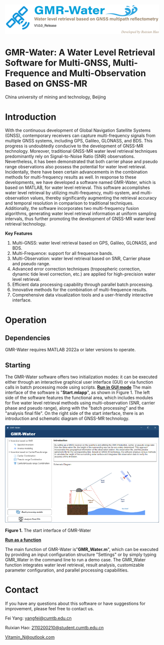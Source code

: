 ![LOGO](./icon/LOGO.png)

# **GMR-Water: A Water Level Retrieval Software for Multi-GNSS, Multi-Frequence and Multi-Observation Based on GNSS-MR**

China university of mining and technology, Beijing

# **Introduction**

With the continuous development of Global Navigation Satellite Systems (GNSS), contemporary receivers can capture multi-frequency signals from multiple GNSS systems, including GPS, Galileo, GLONASS, and BDS. This progress is undoubtedly conducive to the development of GNSS-MR technology. Moreover, traditional GNSS-MR water level retrieval techniques predominantly rely on Signal-to-Noise Ratio (SNR) observations. Nevertheless, it has been demonstrated that both carrier phase and pseudo range observations also possess the potential for water level retrieval. Incidentally, there have been certain advancements in the combination methods for multi-frequency results as well. In response to these developments, we have developed a software named GMR-Water, which is based on MATLAB, for water level retrieval. This software accomplishes water level retrieval by utilizing multi-frequency, multi-system, and multi-observation values, thereby significantly augmenting the retrieval accuracy and temporal resolution in comparison to traditional techniques. Additionally, the software incorporates two multi-frequency fusion algorithms, generating water level retrieval information at uniform sampling intervals, thus further promoting the development of GNSS-MR water level retrieval technology.

**Key Features**

1. Multi-GNSS: water level retrieval based on GPS, Galileo, GLONASS, and BDS.
2. Multi-Frequence: support for all frequence bands.
3. Multi-Observation: water level retrieval based on SNR, Carrier phase and pseudo range.
4. Advanced error correction techniques (tropospheric correction, dynamic tide level correction, etc.) are applied for high-precision water level retrieval.
5. Efficient data processing capability through parallel batch processing.
6. Innovative methods for the combination of multi-frequence results.
7. Comprehensive data visualization tools and a user-friendly interactive interface.

# **Operation**

## Dependencies

GMR-Water requires MATLAB 2022a or later versions to operate.

## Starting

The GMR-Water software offers two initialization modes: it can be executed either through an interactive graphical user interface (GUI) or via function calls in batch processing mode using scripts.
<u>**Run in GUI mode**</u>
The main interface of the software is "**Start.mlapp**", as shown in Figure 1. The left side of the software features the functional area, which includes modules for five water level retrieval methods using multi-observation (SNR, carrier phase and pseudo range), along with the "batch processing" and the "analysis final file". On the right side of the start interface, there is an introduction and schematic diagram of GNSS-MR technology.

![start](./icon/start_GUI.png)


**Figure 1.** The start interface of GMR-Water

<u>**Run as a function**</u>

The main function of GMR-Water is"**GMR_Water.m**", which can be executed by providing an input configuration structure "Settings" or by simply typing
GMR_Water in the command line to run a demo case. The GMR_Water function integrates water level retrieval, result analysis, customizable parameter configuration, and parallel processing capabilities.



# **Contact**

If you have any questions about this software or have suggestions for improvement, please feel free to contact us.

Fei Yang: [yangfei@cumtb.edu.cn](mailto:yangfei@cumtb.edu.cn)

Ruixian Hao: [2110200210@student.cumtb.edu.cn](mailto:2110200210@student.cumtb.edu.cn)

<Vitamin_N@outlook.com>